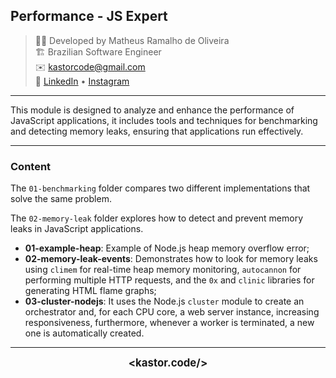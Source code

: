 ## Performance - JS Expert

> 👨‍💻 Developed by Matheus Ramalho de Oliveira  
🏗️ Brazilian Software Engineer  
✉️ kastorcode@gmail.com  
🦫 [LinkedIn](https://br.linkedin.com/in/kastorcode) • [Instagram](https://instagram.com/kastorcode)

---

This module is designed to analyze and enhance the performance of JavaScript applications, it includes tools and techniques for benchmarking and detecting memory leaks, ensuring that applications run effectively.

---

### Content

The `01-benchmarking` folder compares two different implementations that solve the same problem.

The `02-memory-leak` folder explores how to detect and prevent memory leaks in JavaScript applications.
- **01-example-heap**: Example of Node.js heap memory overflow error;
- **02-memory-leak-events**: Demonstrates how to look for memory leaks using `climem` for real-time heap memory monitoring, `autocannon` for performing multiple HTTP requests, and the `0x` and `clinic` libraries for generating HTML flame graphs;
- **03-cluster-nodejs**: It uses the Node.js `cluster` module to create an orchestrator and, for each CPU core, a web server instance, increasing responsiveness, furthermore, whenever a worker is terminated, a new one is automatically created.

---

<p align="center">
  <big><b>&lt;kastor.code/&gt;</b></big>
</p>